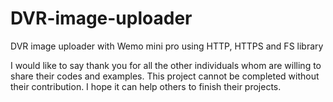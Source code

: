 # DVR-image-uploader
DVR image uploader with Wemo mini pro using HTTP, HTTPS and FS library

I would like to say thank you for all the other individuals whom are willing to share their codes and examples. This project cannot be completed
without their contribution. I hope it can help others to finish their projects.

